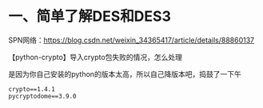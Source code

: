 # 一、简单了解DES和DES3

SPN网络：https://blog.csdn.net/weixin_34365417/article/details/88860137



【python-crypto】导入crypto包失败的情况，怎么处理

是因为你自己安装的python的版本太高，所以自己降版本吧，捣鼓了一下午

```
crypto==1.4.1
pycryptodome==3.9.0
```

